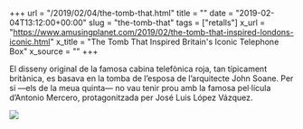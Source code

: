 +++
url = "/2019/02/04/the-tomb-that.html"
title = ""
date = "2019-02-04T13:12:00+00:00"
slug = "the-tomb-that"
tags = ["retalls"]
x_url = "https://www.amusingplanet.com/2019/02/the-tomb-that-inspired-londons-iconic.html"
x_title = "The Tomb That Inspired Britain's Iconic Telephone Box"
x_source = ""
+++


El disseny original de la famosa cabina telefònica roja, tan típicament britànica, es basava en la tomba de l’esposa de l’arquitecte John Soane. Per si —els de la meua quinta— no vau tenir prou amb la famosa pel·lícula d’Antonio Mercero, protagonitzada per José Luis López Vázquez.

<img src="https://3.bp.blogspot.com/-C5Ex5ITUM80/XFQqqkiNXLI/AAAAAAAAeCQ/2u_PNB26O0gG6ow7jdC9l2bmO2qpxp5GQCLcBGAs/s1600/john-soane-tomb-5.jpg">
